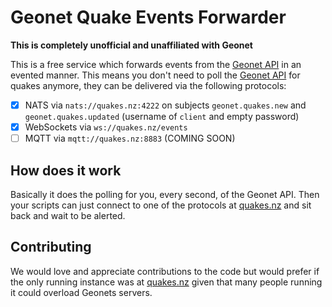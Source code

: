 # Geonet Quake Events Forwarder

**This is completely unofficial and unaffiliated with Geonet**

This is a free service which forwards events from the [Geonet API](https://api.geonet.org.nz/) in an evented manner.  This means you
don't need to poll the [Geonet API](https://api.geonet.org.nz/) for quakes anymore, they can be delivered via the following protocols:

- [x] NATS via `nats://quakes.nz:4222` on subjects `geonet.quakes.new` and `geonet.quakes.updated` (username of `client` and empty password)
- [x] WebSockets via `ws://quakes.nz/events`
- [ ] MQTT via `mqtt://quakes.nz:8883` (COMING SOON)

## How does it work

Basically it does the polling for you, every second, of the Geonet API.  Then your scripts can just connect to one of the protocols at
[quakes.nz](http://quakes.nz) and sit back and wait to be alerted.

## Contributing

We would love and appreciate contributions to the code but would prefer if the only running instance was at [quakes.nz](http://quakes.nz) given
that many people running it could overload Geonets servers.
